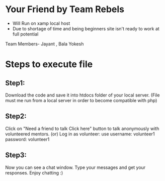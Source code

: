 # Your Friend by Team Rebels
* Will Run on xamp local host
* Due to shortage of time and being beginners site isn't ready to work at full potential

Team Members- Jayant , Bala Yokesh

# Steps to execute file
## Step1: 
Download the code and save it into htdocs folder of your local server.  (File must me run from a local server in order to become compatible with php)
## Step2: 
Click on "Need a friend to talk Click here" button to talk anonymously with volunteered mentors.
(or)
Log in as volunteer: use username: volunteer1  password: volunteer1
## Step3:
Now you can see a chat window.  Type your messages and get your responses.  Enjoy chatting :)
